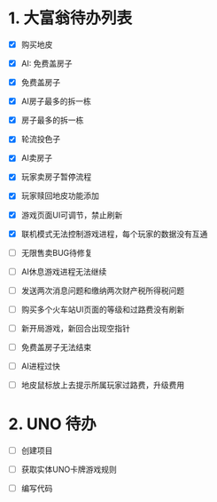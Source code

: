 # 1. 大富翁待办列表
-[X] 购买地皮
-[X] AI: 免费盖房子
-[X] 免费盖房子
-[X] AI房子最多的拆一栋
-[X] 房子最多的拆一栋
-[X] 轮流投色子
-[X] AI卖房子
-[X] 玩家卖房子暂停流程
-[X] 玩家赎回地皮功能添加 
-[X] 游戏页面UI可调节，禁止刷新
-[X] 联机模式无法控制游戏进程，每个玩家的数据没有互通
-[ ] 无限售卖BUG待修复
-[ ] AI休息游戏进程无法继续
-[ ] 发送两次消息问题和缴纳两次财产税所得税问题
-[ ] 购买多个火车站UI页面的等级和过路费没有刷新
-[ ] 新开局游戏，新回合出现空指针
-[ ] 免费盖房子无法结束
-[ ] AI进程过快
-[ ] 地皮鼠标放上去提示所属玩家过路费，升级费用


# 2. UNO 待办
-[ ] 创建项目
-[ ] 获取实体UNO卡牌游戏规则
-[ ] 编写代码



